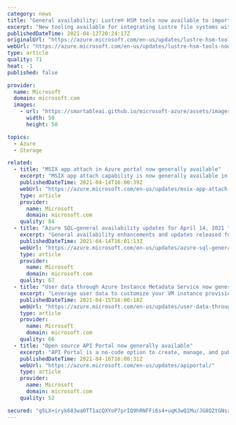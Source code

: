 ```yaml
---
category: news
title: "General availability: Lustre® HSM tools now available to import from or export to Azure Storage."
excerpt: "New tooling available for integrating Lustre file systems with an Azure storage account."
publishedDateTime: 2021-04-12T20:24:17Z
originalUrl: "https://azure.microsoft.com/en-us/updates/lustre-hsm-tools-now-available-to-import-from-or-export-to-azure-storage/"
webUrl: "https://azure.microsoft.com/en-us/updates/lustre-hsm-tools-now-available-to-import-from-or-export-to-azure-storage/"
type: article
quality: 71
heat: -1
published: false

provider:
  name: Microsoft
  domain: microsoft.com
  images:
    - url: "https://smartableai.github.io/microsoft-azure/assets/images/organizations/microsoft.com-50x50.jpg"
      width: 50
      height: 50

topics:
  - Azure
  - Storage

related:
  - title: "MSIX app attach in Azure portal now generally available"
    excerpt: "MSIX app attach capability is now generally available in the Azure portal and is integrated with Azure Resource Manager."
    publishedDateTime: 2021-04-14T16:00:39Z
    webUrl: "https://azure.microsoft.com/en-us/updates/msix-app-attach-in-azure-portal-now-generally-available/"
    type: article
    provider:
      name: Microsoft
      domain: microsoft.com
    quality: 84
  - title: "Azure SQL—general availability updates for April 14, 2021 "
    excerpt: "General availability enhancements and updates released for Azure SQL Managed Instance in April 2021."
    publishedDateTime: 2021-04-14T16:01:13Z
    webUrl: "https://azure.microsoft.com/en-us/updates/azure-sql-general-availability-updates-for-april-14-2021/"
    type: article
    provider:
      name: Microsoft
      domain: microsoft.com
    quality: 67
  - title: "User data through Azure Instance Metadata Service now generally available"
    excerpt: "Leverage user data to customize your VM instance provision and configuration."
    publishedDateTime: 2021-04-15T16:00:18Z
    webUrl: "https://azure.microsoft.com/en-us/updates/user-data-through-azure-instance-metadata-service-now-generally-available/"
    type: article
    provider:
      name: Microsoft
      domain: microsoft.com
    quality: 66
  - title: "Open source API Portal now generally available"
    excerpt: "API Portal is a no-code option to create, manage, and publish API documentation - for free."
    publishedDateTime: 2021-04-16T16:00:31Z
    webUrl: "https://azure.microsoft.com/en-us/updates/apiportal/"
    type: article
    provider:
      name: Microsoft
      domain: microsoft.com
    quality: 52

secured: "g5LX+iryk683wa0TT1acQXYoP7prIQ9hRNFFi6s4+uqKJwQ1Mu/JG8Q2tGNsxVEkVEgKLgPWGUKzXsMGQ5QoyvIC9GuFVJ4xeUCoRuq4U8cMbN5TQwarmKjV5/w1fo+is4nPzyY98AwHJIzdDcQQMc9Bj8++UGdHXfeqVbX8J8Ev+M5orxI25Ae+8qyGwOn3iqXa7rc7CxqWWp/PZSD7b9F6rvPSUQfzsGvwY1JgpileyCeaX/7L6nboMoZSW0uwgCHCNXwhzOIVPePmb2km0MVvTzxwt4SxjbY+LMvY3JTW7AUxPZ+5Cd2Tfbz3J95kKRm65RcpmhsrRfCo1BAArux0mWYVBJdutNlfrhz4/6g=;ARXSTKvG5bvM7HJ8u0PXaQ=="
---
```


